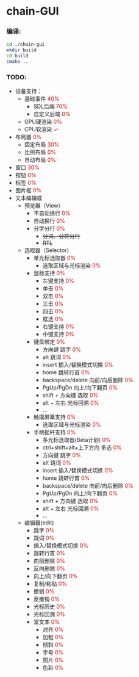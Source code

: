 # chain-GUI
### 编译:
``` sh
cd ./chain-gui
mkdir build
cd build
cmake ..
```

### TODO:   
- 设备支持：
  - 基础事件 <font color="#dd0000">40%</font> 
    - SDL后端 <font color="#dd0000">70%</font>
    - 自定义后端 <font color="#dd0000">0%</font>
  - GPU硬渲染 <font color="#dd0000">0%</font>
  - CPU软渲染 <font color="#dd0000">✓</font>
- 布局器  <font color="#dd0000">0%</font>
  - 固定布局  <font color="#dd0000">30%</font>
  - 比例布局 <font color="#dd0000">0%</font>
  - 自动布局 <font color="#dd0000">0%</font>
- 窗口 <font color="#dd0000">30%</font>
- 按钮 <font color="#dd0000">0%</font>
- 标签 <font color="#dd0000">0%</font>
- 图片框 <font color="#dd0000">0%</font>
- 文本编辑框
  - 预览器（View） 
    - 不自动换行 <font color="#dd0000">0%</font> 
    - 自动换行 <font color="#dd0000">0%</font>
    - 分字分行 <font color="#dd0000">0%</font>
      - ~~分词、分符分行~~
      - ~~RTL~~
  - 选取器（Selector） 
    - 单光标选取器 <font color="#dd0000">0%</font> 
      - 选取区域与光标渲染 <font color="#dd0000">0%</font> 
    - 鼠标支持 <font color="#dd0000">0%</font> 
      - 左键支持 <font color="#dd0000">0%</font> 
      - 单击 <font color="#dd0000">0%</font> 
      - 双击 <font color="#dd0000">0%</font> 
      - 三击 <font color="#dd0000">0%</font> 
      - 四击 <font color="#dd0000">0%</font> 
      - 框选 <font color="#dd0000">0%</font> 
      - 右键支持 <font color="#dd0000">0%</font> 
      - 中键支持 <font color="#dd0000">0%</font>
    - 键盘绑定 <font color="#dd0000">0%</font> 
      - 方向键 跳字 <font color="#dd0000">0%</font> 
      - alt 跳词 <font color="#dd0000">0%</font> 
      - insert 插入/替换模式切换 <font color="#dd0000">0%</font> 
      - home 跳转行首 <font color="#dd0000">0%</font> 
      - backspace/delete 向前/向后删除 <font color="#dd0000">0%</font> 
      - PgUp/PgDn 向上/向下翻页 <font color="#dd0000">0%</font> 
      - shift + 方向键 选取 <font color="#dd0000">0%</font> 
      - alt + 左右 光标回溯 <font color="#dd0000">0%</font> 
      - ...
    - 触摸屏幕支持 <font color="#dd0000">0%</font> 
        - 选取区域与光标渲染 <font color="#dd0000">0%</font> 
    - 手柄摇杆支持 <font color="#dd0000">0%</font> 
      - 多光标选取器(Beta计划) <font color="#dd0000">0%</font> 
      - ctrl+shift+alt+上下方向 多选 <font color="#dd0000">0%</font> 
      - 方向键 跳字 <font color="#dd0000">0%</font> 
      - alt 跳词 <font color="#dd0000">0%</font> 
      - insert 插入/替换模式切换 <font color="#dd0000">0%</font> 
      - home 跳转行首 <font color="#dd0000">0%</font> 
      - backspace/delete 向前/向后删除 <font color="#dd0000">0%</font> 
      - PgUp/PgDn 向上/向下翻页 <font color="#dd0000">0%</font> 
      - shift + 方向键 选取 <font color="#dd0000">0%</font> 
      - alt + 左右 光标回溯 <font color="#dd0000">0%</font> 
      - ...
  - 编辑器(edit)
    - 跳字 <font color="#dd0000">0%</font> 
    - 跳词 <font color="#dd0000">0%</font> 
    - 插入/替换模式切换 <font color="#dd0000">0%</font> 
    - 跳转行首 <font color="#dd0000">0%</font> 
    - 向前删除 <font color="#dd0000">0%</font> 
    - 反向删除 <font color="#dd0000">0%</font> 
    - 向上/向下翻页 <font color="#dd0000">0%</font> 
    - 复制/粘贴 <font color="#dd0000">0%</font> 
    - 撤销 <font color="#dd0000">0%</font> 
    - 反撤销 <font color="#dd0000">0%</font> 
    - 光标历史 <font color="#dd0000">0%</font> 
    - 光标回溯 <font color="#dd0000">0%</font> 
    - 富文本 <font color="#dd0000">0%</font> 
      - 对齐 <font color="#dd0000">0%</font> 
      - 加粗 <font color="#dd0000">0%</font> 
      - 倾斜 <font color="#dd0000">0%</font> 
      - 字号 <font color="#dd0000">0%</font> 
      - 图片 <font color="#dd0000">0%</font> 
      - 色彩 <font color="#dd0000">0%</font>
